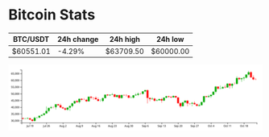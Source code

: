 # Bitcoin Stats

BTC/USDT|24h change|24h high|24h low|
|---|---|---|---|
|$60551.01|-4.29%|$63709.50|$60000.00|

<img src="./chart.svg">
